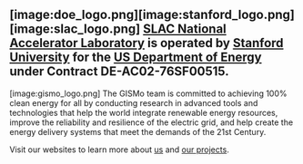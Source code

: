[image:doe_logo.png][image:stanford_logo.png][image:slac_logo.png]
[SLAC National Accelerator Laboratory](https://slac.stanford.edu/) is operated by [Stanford University](https://www.stanford.edu/) for the [US Department of Energy](https://www.doe.gov/) under Contract DE-AC02-76SF00515.
---
[image:gismo_logo.png]
The GISMo team is committed to achieving 100% clean energy for all by conducting research in advanced tools and technologies that help the world integrate renewable energy resources, improve the reliability and resilience of the electric grid, and help create the energy delivery systems that meet the demands of the 21st Century.

Visit our websites to learn more about [us](http://www.slacgismo.org) and [our projects](http://www.slacgismo.net/).
